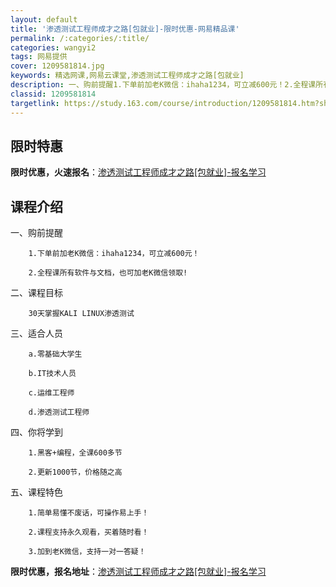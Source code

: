 ```yaml
---
layout: default
title: '渗透测试工程师成才之路[包就业]-限时优惠-网易精品课'
permalink: /:categories/:title/
categories: wangyi2
tags: 网易提供
cover: 1209581814.jpg
keywords: 精选网课,网易云课堂,渗透测试工程师成才之路[包就业]
description: 一、购前提醒1.下单前加老K微信：ihaha1234，可立减600元！2.全程课所有软件与文档，也可加老K微信领取!二、
classid: 1209581814
targetlink: https://study.163.com/course/introduction/1209581814.htm?share=1&shareId=1025206652&utm_campaign=share&utm_medium=iphoneShare&utm_source=&utm_u=1025206652
---
```


## 限时特惠

**限时优惠，火速报名**：[渗透测试工程师成才之路[包就业]-报名学习](https://study.163.com/course/introduction/1209581814.htm?share=1&shareId=1025206652&utm_campaign=share&utm_medium=iphoneShare&utm_source=&utm_u=1025206652)

## 课程介绍

一、购前提醒

        1.下单前加老K微信：ihaha1234，可立减600元！

        2.全程课所有软件与文档，也可加老K微信领取!



二、课程目标

        30天掌握KALI LINUX渗透测试

三、适合人员

        a.零基础大学生

        b.IT技术人员

        c.运维工程师

        d.渗透测试工程师

四、你将学到

        1.黑客+编程，全课600多节

        2.更新1000节，价格随之高

五、课程特色

        1.简单易懂不废话，可操作易上手！

        2.课程支持永久观看，买着随时看！

        3.加到老K微信，支持一对一答疑！

**限时优惠，报名地址**：[渗透测试工程师成才之路[包就业]-报名学习](https://study.163.com/course/introduction/1209581814.htm?share=1&shareId=1025206652&utm_campaign=share&utm_medium=iphoneShare&utm_source=&utm_u=1025206652)

